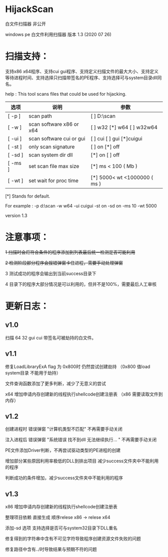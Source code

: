 # HijackScan
白文件扫描器 非公开

windows pe 白文件利用扫描器 版本 1.3 (2020 07 26)

# 扫描支持：

支持x86 x64程序、支持cui gui程序、支持定义扫描文件的最大大小、支持定义等待进程时间、支持选择只扫描带签名的PE程序、支持选择可与system目录dll同名。

help : This tool scans files that could be used for hijacking.

| 选项     | 说明                     | 参数                                 |
| -------- | ------------------------ | ------------------------------------ |
| [ -p  ]  | scan path                | [ ] D:\\scan                         |
| [ -w  ]  | scan software x86 or x64 | [ ] w32      [*] w64      [ ] w32w64 |
| [ -ui ]  | scan software cui or gui | [ ] cui      [ ] gui      [*]cuigui  |
| [ -st ]  | only scan signature      | [ ] on       [*] off                 |
| [ -sd ]  | scan system dir dll      | [*] on       [ ] off                 |
| [ -ms ]  | set scan file max size   | [*] ms < 100 ( Mb )                  |
| [ -wt  ] | set wait for proc time   | [*] 5000< wt <1000000 ( ms )         |


 [*] Stands for default.
 
   For example : -p d:\\scan -w w64 -ui cuigui -st on -sd on -ms 10 -wt 5000  
   
   version 1.3

# 注意事项：
 ~~1 扫描时会将符合条件的程序添加到列表最后统一检测是否可能利用~~
 
 ~~2 检测阶段部分程序会报错弹窗卡住进程，需要手动处理弹窗~~
 
 3 测试成功的程序会输出到当前success目录下
 
 4 目录下的程序大部分情况是可以利用的，但并不是100%，需要最后人工审核
 
# 更新日志：

## v1.0 

扫描  64 32 gui cui 带签名可被劫持的白文件。

## v1.1 

 修复LoadLibraryExA flag 为 0x800时 仍然尝试创建劫持 （0x800 值load system目录 不能用于劫持）

 文件查询函数添加了更多判断，减少了无意义的尝试
 
 x64 增加申请内存创建新的线程执行shellcode创建注册表 （x86 需要读取文件到内存）
 
## v1.2

 创建进程时 错误弹窗 "计算机类型不匹配" 不再需要手动关闭
 
 注入进程后 错误弹窗 "系统错误 找不到dll 无法继续执行... " 不再需要手动关闭

 PE文件添加Driver判断，不再尝试驱动类型的PE进程的创建 

 增加部分某些原因利用率极低的DLL到排出项目 减少success文件夹中不能利用的程序

 判断成功的条件增加，减少success文件夹中不能利用的程序

## v1.3
 
 x86 增加申请内存创建新的线程执行shellcode创建注册表
 
 整理项目依赖 直接生成 顺序relese x86 -> relese x64
 
 添加-sd 选项 支持选择是否可与system32目录下DLL重名
 
 修复得到的字符串中含有不可见字符导致程序创建资源文件失败的问题
 
 修复路径中含有../时导致结果与预期不符的问题
